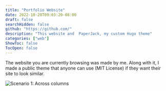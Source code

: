 ```yaml
---
title: "Portfolio Website"
date: 2022-10-28T09:03:20-08:00
draft: false
searchHidden: false
github: "https://github.com/"
description: "This website and  PaperJack, my custom Hugo theme"
categories: ["web"]
ShowToc: false
TocOpen: false
---
```


The website you are currently browsing was made by me. Along with it, I made a public theme that anyone can use (MIT License) if they want their site to look similar.

</truncate>

![Scenario 1: Across columns](https://i.ibb.co/K0HVPBd/paper-mod-profilemode.png)